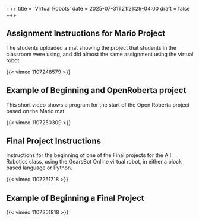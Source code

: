 +++
title = 'Virtual Robots'
date = 2025-07-31T21:21:29-04:00
draft = false
+++


## Assignment Instructions for Mario Project
The students uploaded a mat showing the project that students in the classroom were using, and did almost the same assignment using the virtual robot.

{{< vimeo 1107248579 >}}

## Example of Beginning and OpenRoberta project

This short video shows  a program for the start of the Open Roberta project based on the Mario mat.

{{< vimeo 1107250309 >}}

## Final Project Instructions

Instructions for the beginning of one of the Final projects for the A.I. Robotics class, using the GearsBot Online virtual robot, in either a block based language or Python.

{{< vimeo 1107251718 >}}

## Example of Beginning a Final Project

{{< vimeo 1107251818 >}}
